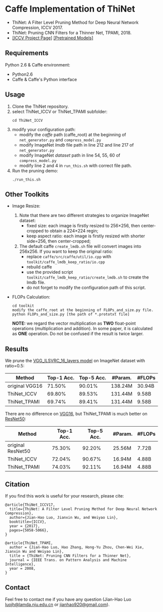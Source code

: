 # Caffe Implementation of ThiNet
* ThiNet: A Filter Level Pruning Method for Deep Neural Network Compression, ICCV 2017.
* ThiNet: Pruning CNN Filters for a Thinner Net, TPAMI, 2018.
* [[ICCV Project Page]](http://lamda.nju.edu.cn/luojh/project/ThiNet_ICCV17/ThiNet_ICCV17.html)   [[Pretrained Models]](https://github.com/Roll920/ThiNet)

## Requirements 
Python 2.6 & Caffe environment:
* Python2.6
* Caffe & Caffe's Python interface

## Usage
1. Clone the ThiNet repository.
2. select ThiNet_ICCV or ThiNet_TPAMI subfolder:
   ```
   cd ThiNet_ICCV
   ```
3. modify your configuration path:
   + modify the *caffe*  path (caffe_root) at the beginning of `net_generator.py` and `compress_model.py`
   + modify ImageNet *lmdb* file path in line 212 and line 217 of `net_generator.py`
   + modify ImageNet *dataset* path in line 54, 55, 60 of `compress_model.py`
   + modify line 2 and 4 in `run_this.sh` with correct file path.
4. Run the pruning demo:
   ```
   ./run_this.sh
   ```

## Other Toolkits
* Image Resize:
  1. Note that there are two different strategies to organize ImageNet dataset:
     + fixed size: each image is firstly resized to 256×256, then center-cropped to obtain a 224×224 regin;
     + keep aspect ratio: each image is firstly resized with shorter side=256, then center-cropped;
  2. The default caffe `create_lmdb.sh` file will convert images into 256x256. If you want to keep the original ratio: 
     + replace `caffe/src/caffe/util/io.cpp` with `toolkit/caffe_lmdb_keep_ratio/io.cpp` 
     + rebuild caffe
     + use the provided script `toolkit/caffe_lmdb_keep_ratio/create_lmdb.sh` to create the lmdb file. 
     + do not forget to modify the configuration path of this script.

* FLOPs Calculation:
  ```
  cd toolkit
  modify the caffe_root at the beginning of FLOPs_and_size.py file.
  python FLOPs_and_size.py [the path of *.prototxt file]
  ```
  **NOTE:** we regard the vector multiplication as **TWO** float-point operations (multiplication and addition). In some paper,  it is calculated as **ONE** operation. Do not be confused if the result is twice larger.

## Results
We prune the [VGG_ILSVRC_16_layers model](https://gist.github.com/ksimonyan/211839e770f7b538e2d8) on ImageNet dataset with ratio=0.5:

| Method  | Top-1 Acc.  | Top-5 Acc.  | #Param.   | #FLOPs  |
| ------------- | ------------- | ------------- |  ------------- |  ------------- | 
| original VGG16  | 71.50%  | 90.01%  | 138.24M  | 30.94B  |
|  ThiNet_ICCV |  69.80%  | 89.53%  | 131.44M  | 9.58B  |
| ThiNet_TPAMI | 69.74% | 89.41% | 131.44M | 9.58B |

There are no difference on [VGG16](https://gist.github.com/ksimonyan/211839e770f7b538e2d8), but ThiNet_TPAMI is much better on [ResNet50](https://github.com/KaimingHe/deep-residual-networks):

| Method  | Top-1 Acc.  | Top-5 Acc.  | #Param.   | #FLOPs  |
| ------------- | ------------- | ------------- |  ------------- |  ------------- | 
| original ResNet50  | 75.30%  | 92.20%  | 25.56M  | 7.72B  |
|  ThiNet_ICCV |  72.04%  | 90.67%  | 16.94M | 4.88B |
| ThiNet_TPAMI | 74.03% | 92.11% | 16.94M | 4.88B |

## Citation
If you find this work is useful for your research, please cite:
```
@article{ThiNet_ICCV17,
  title={ThiNet: A Filter Level Pruning Method for Deep Neural Network Compression},
  author={Jian-Hao Luo, Jianxin Wu, and Weiyao Lin},
  booktitle={ICCV},
  year = {2017},
  pages={5058-5066},
}
```
```
@article{ThiNet_TPAMI,
  author = {Jian-Hao Luo, Hao Zhang, Hong-Yu Zhou, Chen-Wei Xie, Jianxin Wu and Weiyao Lin},
  title = {ThiNet: Pruning CNN Filters for a Thinner Net},
  journal = {IEEE Trans. on Pattern Analysis and Machine Intelligence},
  year = 2008,
}
```

## Contact
Feel free to contact me if you have any question (Jian-Hao Luo luojh@lamda.nju.edu.cn or jianhao920@gmail.com).

